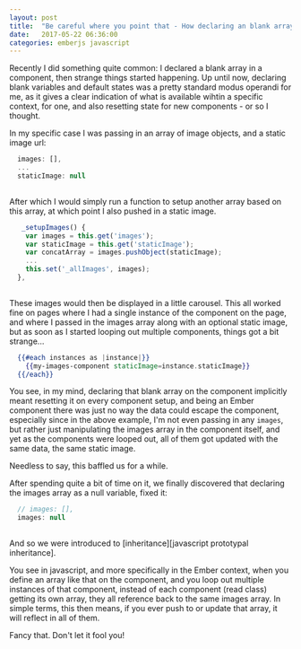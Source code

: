 ```yaml
---
layout: post
title:  "Be careful where you point that - How declaring an blank array baffled us"
date:   2017-05-22 06:36:00
categories: emberjs javascript
---
```


Recently I did something quite common: I declared a blank array in a component, then strange things started happening.
Up until now, declaring blank variables and default states was a pretty standard modus operandi for me, as it gives a clear indication of what is available wihtin a specific context, for one, and also resetting state for new components - or so I thought. 

In my specific case I was passing in an array of image objects, and a static image url:

```javascript
  images: [],
  ...
  staticImage: null
 
```

After which I would simply run a function to setup another array based on this array, at which point I also pushed in a static image.

```javascript
   _setupImages() {
    var images = this.get('images');
    var staticImage = this.get('staticImage');
    var concatArray = images.pushObject(staticImage);
    ...
    this.set('_allImages', images);
  },
 
```

These images would then be displayed in a little carousel. 
This all worked fine on pages where I had a single instance of the component on the page, and where I passed in the images array along with an optional static image, but as soon as I started looping out multiple components, things got a bit strange... 


```handlebars
  {{#each instances as |instance|}}
    {{my-images-component staticImage=instance.staticImage}}
  {{/each}}
```

You see, in my mind, declaring that blank array on the component implicitly meant resetting it on every component setup, and being an Ember component there was just no way the data could escape the component, especially since in the above example, I'm not even passing in any `images`, but rather just manipulating the images array in the component itself, and yet as the components were looped out, all of them got updated with the same data, the same static image.

Needless to say, this baffled us for a while.

After spending quite a bit of time on it, we finally discovered that declaring the images array as a null variable, fixed it:

```javascript
  // images: [],
  images: null
 
```

And so we were introduced to [inheritance][javascript prototypal inheritance].

You see in javascript, and more specifically in the Ember context, when you define an array like that on the component, and you loop out multiple instances of that component, instead of each component (read class) getting its own array, they all reference back to the same images array. In simple terms, this then means, if you ever push to or update that array, it will reflect in all of them. 

Fancy that. Don't let it fool you! 


[inheritance]: https://medium.com/javascript-scene/the-two-pillars-of-javascript-ee6f3281e7f3


